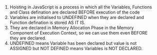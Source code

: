 1. Hoisting in JavaScript is a process in which all the Variables, Functions and Class defination are declared BEFORE execution of the code 
3. Variables are initialised to UNDEFINED when they are declared and Function defination is stored AS IT IS.
4. They are declared in Memory Allocation Phase in the Memory Component of Execution Context, so we can use them even BEFORE they are declared.
5. UNDEFINED means Variable has been declared but value is not ASSIGNED but NOT DEFINED means Variables is NOT DECLARED.
